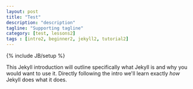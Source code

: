 ```yaml
---
layout: post
title: "Test"
description: "description"
tagline: "Supporting tagline"
category: [test, lessons2]
tags : [intro2, beginner2, jekyll2, tutorial2]
---
```

{% include JB/setup %}


This Jekyll introduction will outline specifically  what Jekyll is and why you would want to use it.
Directly following the intro we'll learn exactly _how_ Jekyll does what it does.
